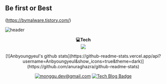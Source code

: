 # 
## Be first or Best

(https://bymalware.tistory.com/)

![header](https://capsule-render.vercel.app/api?type=waving&color=auto&height=300&section=header&text=Welcome&desc=byeong%20Yeol's%20git&descAlign=64&descAlignY=45&fontSize=70&fontAlignY=30)

<p align='center'>
    <strong>💻Tech</strong><br/>
    <img src ='https://img.shields.io/badge/Python-3766AB?style=flat-square&logo=Python&logoColor=white'/>

</p>

<div align=center>
[![Anbyoungyeul's github stats](https://github-readme-stats.vercel.app/api?username=Anbyoungyeul&show_icons=true&theme=dark)](https://github.com/anuraghazra/github-readme-stats)

    
[![monggu.dev@gmail.com](https://img.shields.io/badge/Gmail-d14836?style=flat-square&logo=Gmail&logoColor=white&link=mailto:qudduf9313@gmail.com)](mailto:qudduf9313@gmail.com)
[![Tech Blog Badge](http://img.shields.io/badge/-Tech%20blog-black?style=flat-square&logo=github&link=https://bymalware.tistory.com//)](https://bymalware.tistory.com//) 
